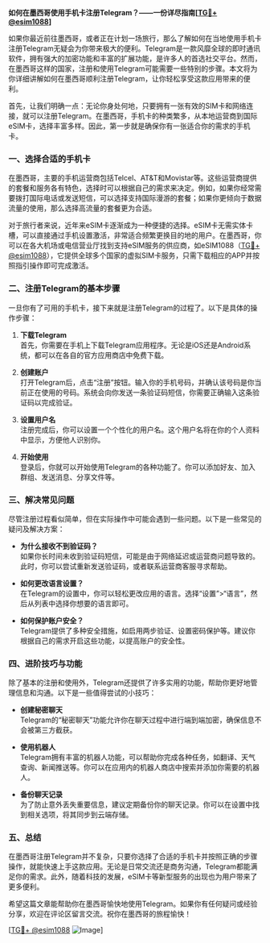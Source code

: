 **如何在墨西哥使用手机卡注册Telegram？——一份详尽指南[[TG💪+ @esim1088](https://t.me/s/esim1088)]**

如果你最近前往墨西哥，或者正在计划一场旅行，那么了解如何在当地使用手机卡注册Telegram无疑会为你带来极大的便利。Telegram是一款风靡全球的即时通讯软件，拥有强大的加密功能和丰富的扩展功能，是许多人的首选社交平台。然而，在墨西哥这样的国家，注册和使用Telegram可能需要一些特别的步骤。本文将为你详细讲解如何在墨西哥顺利注册Telegram，让你轻松享受这款应用带来的便利。

首先，让我们明确一点：无论你身处何地，只要拥有一张有效的SIM卡和网络连接，就可以注册Telegram。在墨西哥，手机卡的种类繁多，从本地运营商到国际eSIM卡，选择丰富多样。因此，第一步就是确保你有一张适合你的需求的手机卡。

### 一、选择合适的手机卡

在墨西哥，主要的手机运营商包括Telcel、AT&T和Movistar等。这些运营商提供的套餐和服务各有特色，选择时可以根据自己的需求来决定。例如，如果你经常需要拨打国际电话或发送短信，可以选择支持国际漫游的套餐；如果你更倾向于数据流量的使用，那么选择高流量的套餐更为合适。

对于旅行者来说，近年来eSIM卡逐渐成为一种便捷的选择。eSIM卡无需实体卡槽，可以直接通过手机设置激活，非常适合频繁更换目的地的用户。在墨西哥，你可以在各大机场或电信营业厅找到支持eSIM服务的供应商，如eSIM1088（[TG💪+ @esim1088](https://t.me/s/esim1088)），它提供全球多个国家的虚拟SIM卡服务，只需下载相应的APP并按照指引操作即可完成激活。

### 二、注册Telegram的基本步骤

一旦你有了可用的手机卡，接下来就是注册Telegram的过程了。以下是具体的操作步骤：

1. **下载Telegram**  
   首先，你需要在手机上下载Telegram应用程序。无论是iOS还是Android系统，都可以在各自的官方应用商店中免费下载。

2. **创建账户**  
   打开Telegram后，点击“注册”按钮。输入你的手机号码，并确认该号码是你当前正在使用的号码。系统会向你发送一条验证码短信，你需要正确输入这条验证码以完成验证。

3. **设置用户名**  
   注册完成后，你可以设置一个个性化的用户名。这个用户名将在你的个人资料中显示，方便他人识别你。

4. **开始使用**  
   登录后，你就可以开始使用Telegram的各种功能了。你可以添加好友、加入群组、发送消息、分享文件等。

### 三、解决常见问题

尽管注册过程看似简单，但在实际操作中可能会遇到一些问题。以下是一些常见的疑问及解决方案：

- **为什么接收不到验证码？**  
  如果你长时间未收到验证码短信，可能是由于网络延迟或运营商问题导致的。此时，你可以尝试重新发送验证码，或者联系运营商客服寻求帮助。

- **如何更改语言设置？**  
  在Telegram的设置中，你可以轻松更改应用的语言。选择“设置”>“语言”，然后从列表中选择你想要的语言即可。

- **如何保护账户安全？**  
  Telegram提供了多种安全措施，如启用两步验证、设置密码保护等。建议你根据自己的需求开启这些功能，以提高账户的安全性。

### 四、进阶技巧与功能

除了基本的注册和使用外，Telegram还提供了许多实用的功能，帮助你更好地管理信息和沟通。以下是一些值得尝试的小技巧：

- **创建秘密聊天**  
  Telegram的“秘密聊天”功能允许你在聊天过程中进行端到端加密，确保信息不会被第三方截获。

- **使用机器人**  
  Telegram拥有丰富的机器人功能，可以帮助你完成各种任务，如翻译、天气查询、新闻推送等。你可以在应用内的机器人商店中搜索并添加你需要的机器人。

- **备份聊天记录**  
  为了防止意外丢失重要信息，建议定期备份你的聊天记录。你可以在设置中找到相关选项，将其同步到云端存储。

### 五、总结

在墨西哥注册Telegram并不复杂，只要你选择了合适的手机卡并按照正确的步骤操作，就能快速上手这款应用。无论是日常交流还是商务沟通，Telegram都能满足你的需求。此外，随着科技的发展，eSIM卡等新型服务的出现也为用户带来了更多便利。

希望这篇文章能帮助你在墨西哥愉快地使用Telegram。如果你有任何疑问或经验分享，欢迎在评论区留言交流。祝你在墨西哥的旅程愉快！

[[TG💪+ @esim1088](https://t.me/s/esim1088) ![Image](https://i.postimg.cc/4NQfJmqS/Snipaste-2025-05-13-00-14-12.png)]